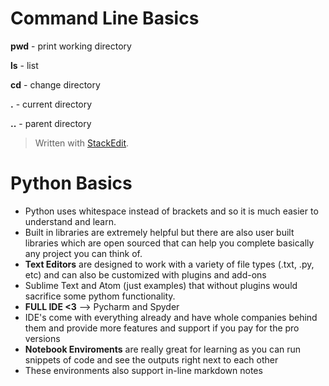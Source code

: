 

# Command Line Basics
**pwd** - print working directory

**ls** - list

**cd** - change directory

**.**  - current directory

**..** - parent directory


> Written with [StackEdit](https://stackedit.io/).

# Python Basics
* Python uses whitespace instead of brackets and so it is much easier to understand and learn.
* Built in libraries are extremely helpful but there are also user built libraries which are open sourced that can help you complete basically any project you can think of.
* **Text Editors** are designed to work with a variety of file types (.txt, .py, etc) and can also be customized with plugins and add-ons
* Sublime Text and Atom (just examples) that without plugins would sacrifice some pythom functionality. 
* **FULL IDE <3** --> Pycharm and Spyder
* IDE's come with everything already and have whole companies behind them and provide more features and support if you pay for the pro versions
* **Notebook Enviroments** are really great for learning as you can run snippets of code and see the outputs right next to each other
* These environments also support in-line markdown notes

<!--stackedit_data:
eyJoaXN0b3J5IjpbNjAzNTAwNzExLC01MTc4NDc5MDYsMjExNz
Y0Mjk1OSwxMDExNjYyNTQ0LDEyODY0Njg1NDYsMTczNjkxMzMx
MF19
-->